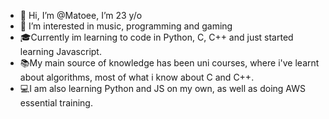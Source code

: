 - 👋 Hi, I’m @Matoee, I’m 23 y/o
- 👀 I’m interested in music, programming and gaming
- 🎓Currently im learning to code in Python, C, C++ and just started learning Javascript.
- 📚My main source of knowledge has been uni courses, where i've learnt about algorithms, most of what i know about C and C++.
- 💻I am also learning Python and JS on my own, as well as doing AWS essential training.
